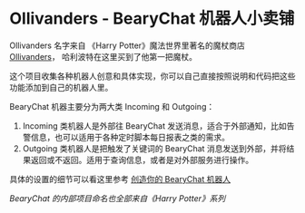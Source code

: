 Ollivanders - BearyChat 机器人小卖铺
==================================

Ollivanders 名字来自 《Harry Potter》魔法世界里著名的魔杖商店 [Ollivanders](http://harrypotter.wikia.com/wiki/Ollivanders)， 哈利波特在这里买到了他第一把魔杖。

这个项目收集各种机器人创意和具体实现，你可以自己直接按照说明和代码把这些功能添加到自己的机器人里。

BearyChat 机器主要分为两大类 Incoming 和 Outgoing：

1. Incoming 类机器人是外部往 BearyChat 发送消息，适合于外部通知，比如告警信息，也可以适用于各种定时脚本每日报表之类的需求。
2. Outgoing 类机器人是把触发了关键词的 BearyChat 消息发送到外部，并将结果返回或不返回。适用于查询信息，或者是对外部服务进行操作。

具体的设置的细节可以看这里参考 [创造你的 BearyChat 机器人](http://bearyinnovative.com/customize-bearychat-robots/)


_BearyChat 的内部项目命名也全部来自《Harry Potter》系列_
